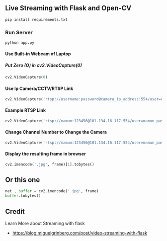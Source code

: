 ## Live Streaming with Flask and Open-CV
```python
pip install requirements.txt
```
### Run Server
```python
python app.py
```
#### Use Built-in Webcam of Laptop
##### Put Zero (O) in cv2.VideoCapture(0)
```python
cv2.VideoCapture(0)
```
#### Use Ip Camera/CCTV/RTSP Link
```python
cv2.VideoCapture('rtsp://username:password@camera_ip_address:554/user=username_password='password'_channel=channel_number_stream=0.sdp')  
 ```
####  Example RTSP Link
```python
cv2.VideoCapture('rtsp://mamun:123456@101.134.16.117:554/user=mamun_password=123456_channel=0_stream=0.sdp')
```
#### Change Channel Number to Change the Camera
```python
cv2.VideoCapture('rtsp://mamun:123456@101.134.16.117:554/user=mamun_password=123456_channel=1_stream=0.sdp')
```
#### Display the resulting frame in browser
```python
cv2.imencode('.jpg', frame)[1].tobytes()                 
``` 
## Or this one

 ```python
net , buffer = cv2.imencode('.jpg', frame)
buffer.tobytes()              
```   

 ## Credit
 Learn More about Streaming with flask
 - https://blog.miguelgrinberg.com/post/video-streaming-with-flask
